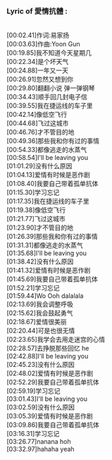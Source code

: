 <h3>Lyric of 愛情抗體 :</h3><p><br>[00:02.41]作词:易家扬
<br>[00:03.63]作曲:Yoon Gun
<br>[00:19.85]我不知道今天星期几
<br>[00:22.34]是个坏天气
<br>[00:24.88]一年又一天
<br>[00:26.91]忽然又想到你
<br>[00:29.80]翻翻小说 弹一弹钢琴
<br>[00:34.43]顺手回几封电子信
<br>[00:39.55]我在捷运线的车子里
<br>[00:42.14]像低空飞行
<br>[00:44.68]飞过这城市
<br>[00:46.76]才不管目的地
<br>[00:49.36]那些我和你有过的事情
<br>[00:54.33]都像逃走的水蒸气
<br>[00:58.54]I'll be leaving you
<br>[01:01.29]没有什么原因
<br>[01:04.13]爱情有时候是恶作剧
<br>[01:08.40]我要自己带着孤单抗体
<br>[01:15.30]学习忘记
<br>[01:17.35]我在捷运线的车子里
<br>[01:19.38]像低空飞行
<br>[01:21.77]飞过这城市
<br>[01:23.90]才不管目的地
<br>[01:26.39]那些我和你有过的事情
<br>[01:31.31]都像逃走的水蒸气
<br>[01:35.68]I'll be leaving you
<br>[01:38.42]没有什么原因
<br>[01:41.32]爱情有时候是恶作剧
<br>[01:45.69]我要自己带着孤单抗体
<br>[01:52.21]学习忘记
<br>[01:59.44]Wo Ooh dalalala
<br>[02:13.69]我会调整呼吸
<br>[02:15.62]我会鼓起勇气
<br>[02:18.67]爱情很美丽
<br>[02:20.44]可是也很无情
<br>[02:23.65]我学会去用走迷宫的心情
<br>[02:28.57]去挣脱那些回忆 he
<br>[02:42.88]I'll be leaving you
<br>[02:45.23]没有什么原因
<br>[02:48.02]爱情有时候是恶作剧
<br>[02:52.29]我要自己带着孤单抗体
<br>[02:59.19]学习忘记
<br>[03:01.43]I'll be leaving you
<br>[03:02.59]没有什么原因
<br>[03:05.39]爱情有时候是恶作剧
<br>[03:09.86]我要自己带着孤单抗体
<br>[03:16.31]学习忘记
<br>[03:26.77]nanana hoh
<br>[03:32.97]hahaha yeah
</p>